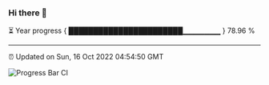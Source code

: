 ### Hi there 👋

⏳ Year progress { ███████████████████████▁▁▁▁▁▁▁ } 78.96 %

---

⏰ Updated on Sun, 16 Oct 2022 04:54:50 GMT

![Progress Bar CI](https://github.com/liununu/liununu/workflows/Progress%20Bar%20CI/badge.svg)
